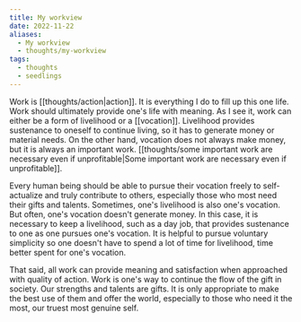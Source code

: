 ```yaml
---
title: My workview
date: 2022-11-22
aliases:
  - My workview
  - thoughts/my-workview
tags:
  - thoughts
  - seedlings
---
```

Work is [[thoughts/action|action]]. It is everything I do to fill up this one life. Work should ultimately provide one's life with meaning. As I see it, work can either be a form of livelihood or a [[vocation]]. Livelihood provides sustenance to oneself to continue living, so it has to generate money or material needs. On the other hand, vocation does not always make money, but it is always an important work. [[thoughts/some important work are necessary even if unprofitable|Some important work are necessary even if unprofitable]].

Every human being should be able to pursue their vocation freely to self-actualize and truly contribute to others, especially those who most need their gifts and talents. Sometimes, one's livelihood is also one's vocation. But often, one's vocation doesn't generate money. In this case, it is necessary to keep a livelihood, such as a day job, that provides sustenance to one as one pursues one's vocation. It is helpful to pursue voluntary simplicity so one doesn't have to spend a lot of time for livelihood, time better spent for one's vocation.

That said, all work can provide meaning and satisfaction when approached with quality of action. Work is one's way to continue the flow of the gift in society. Our strengths and talents are gifts. It is only appropriate to make the best use of them and offer the world, especially to those who need it the most, our truest most genuine self.